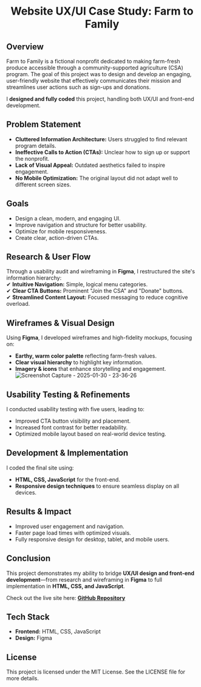 <h1 align="center">Website UX/UI Case Study: Farm to Family</h1>

## Overview  
Farm to Family is a fictional nonprofit dedicated to making farm-fresh produce accessible through a community-supported agriculture (CSA) program. The goal of this project was to design and develop an engaging, user-friendly website that effectively communicates their mission and streamlines user actions such as sign-ups and donations.  

I **designed and fully coded** this project, handling both UX/UI and front-end development.

## Problem Statement  
- **Cluttered Information Architecture:** Users struggled to find relevant program details.  
- **Ineffective Calls to Action (CTAs):** Unclear how to sign up or support the nonprofit.  
- **Lack of Visual Appeal:** Outdated aesthetics failed to inspire engagement.  
- **No Mobile Optimization:** The original layout did not adapt well to different screen sizes.  

## Goals  
- Design a clean, modern, and engaging UI.  
- Improve navigation and structure for better usability.  
- Optimize for mobile responsiveness.  
- Create clear, action-driven CTAs.  

## Research & User Flow  
Through a usability audit and wireframing in **Figma**, I restructured the site's information hierarchy:  
✔ **Intuitive Navigation:** Simple, logical menu categories.  
✔ **Clear CTA Buttons:** Prominent "Join the CSA" and "Donate" buttons.  
✔ **Streamlined Content Layout:** Focused messaging to reduce cognitive overload.  

## Wireframes & Visual Design  
Using **Figma**, I developed wireframes and high-fidelity mockups, focusing on:  
- **Earthy, warm color palette** reflecting farm-fresh values.
- **Clear visual hierarchy** to highlight key information.
- **Imagery & icons** that enhance storytelling and engagement.  
![Screenshot Capture - 2025-01-30 - 23-36-26](https://github.com/user-attachments/assets/3d8e5a85-4097-43ed-b754-7517d72e4da5)

## Usability Testing & Refinements  
I conducted usability testing with five users, leading to:  
- Improved CTA button visibility and placement.
- Increased font contrast for better readability.
- Optimized mobile layout based on real-world device testing.  

## Development & Implementation  
I coded the final site using:  
- **HTML, CSS, JavaScript** for the front-end.  
- **Responsive design techniques** to ensure seamless display on all devices.  

## Results & Impact  
- Improved user engagement and navigation.
- Faster page load times with optimized visuals.
- Fully responsive design for desktop, tablet, and mobile users.  

## Conclusion  
This project demonstrates my ability to bridge **UX/UI design and front-end development**—from research and wireframing in **Figma** to full implementation in **HTML, CSS, and JavaScript**.  

Check out the live site here: **[GitHub Repository](https://github.com/melanielaporte/Farm-to-Family-Site)**  

## Tech Stack  
- **Frontend:** HTML, CSS, JavaScript  
- **Design:** Figma  

## License  
This project is licensed under the MIT License. See the LICENSE file for more details.  
